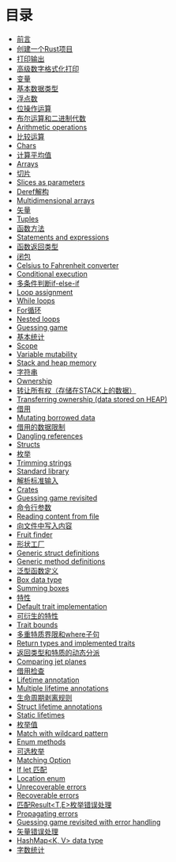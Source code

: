 # 目录

- [前言](./01-intro/intro.md)
- [创建一个Rust项目](./docs/create-project.md)
- [打印输出](./docs/printing.md)
- [高级数字格式化打印](./docs/Advanced_numeric_formatted_print.md)
- [变量](./docs/Variables.md)
- [基本数据类型](./docs/Basic_Types.md)
- [浮点数](./docs/Floating_point_numbers.md)
- [位操作运算](./docs/Bitwise_operations.md)
- [布尔运算和二进制代数](./docs/Booleans_and_binary_algebra.md)
- [Arithmetic operations]()
- [比较运算](./docs/Comparison_operators.md)
- [Chars]()
- [计算平均值](./docs/Computing_average.md)
- [Arrays]()
- [切片](./docs/Slices.md)
- [Slices as parameters]()
- [Deref解构](./docs/Deref_coercion.md)
- [Multidimensional arrays]()
- [矢量](./docs/Vectors.md)
- [Tuples]()
- [函数方法](./docs/Functions.md)
- [Statements and expressions]()
- [函数返回类型](./docs/Function_return_type.md)
- [闭包](./docs/Closures.md)
- [Celsius to Fahrenheit converter]()
- [Conditional execution]()
- [多条件判断if-else-if](./docs/Multiple_conditionals_if_else_if.md)
- [Loop assignment]()
- [While loops]()
- [For循环](./docs/For_loops.md)
- [Nested loops]()
- [Guessing game]()
- [基本统计](./docs/Basic_statistics.md)
- [Scope]()
- [Variable mutability]()
- [Stack and heap memory]()
- [字符串](./docs/Strings.md)
- [Ownership]()
- [转让所有权（存储在STACK上的数据）](./docs/Transferring_ownership_data_stored_on_STACK.md)
- [Transferring ownership (data stored on HEAP)]()
- [借用](./docs/Borrowing.md)
- [Mutating borrowed data]()
- [借用的数据限制](./docs/Restriction_on_borrowed_data.md)
- [Dangling references]()
- [Structs]()
- [枚举](./docs/Enums.md)
- [Trimming strings]()
- [Standard library]()
- [解析标准输入](./docs/Parsing_standard_input.md)
- [Crates](./docs/Crates.md)
- [Guessing game revisited]()
- [命令行参数](./docs/Command_line_arguments.md)
- [Reading content from file]()
- [向文件中写入内容](./docs/Writing_content_to_file.md)
- [Fruit finder]()
- [形状工厂](./docs/Shape_factories.md)
- [Generic struct definitions]()
- [Generic method definitions]()
- [泛型函数定义](./docs/Generic_function_definitions.md)
- [Box data type]()
- [Summing boxes]()
- [特性](./docs/Traits.md)
- [Default trait implementation]()
- [可衍生的特性](./docs/Derivable_traits.md)
- [Trait bounds]()
- [多重特质界限和where子句](./docs/Multiple_trait_bounds_and_where_clause.md)
- [Return types and implemented traits]()
- [返回类型和特质的动态分派](./docs/Return_types_and_dynamic_dispatching_with_traits.md)
- [Comparing jet planes]()
- [借用检查](./docs/Borrow_checker.md)
- [Lifetime annotation]()
- [Multiple lifetime annotations]()
- [生命周期剥离规则](./docs/Lifetime_elision_rules.md)
- [Struct lifetime annotations]()
- [Static lifetimes]()
- [枚举值](./docs/More_on_enums.md)
- [Match with wildcard pattern]()
- [Enum methods]()
- [可选枚举](./docs/Option_enum.md)
- [Matching Option]()
- [If let 匹配](./docs/If_let_matching.md)
- [Location enum]()
- [Unrecoverable errors]()
- [Recoverable errors]()
- [匹配Result<T,E>枚举错误处理](./docs/Matching_Result_enum_for_error_handling.md)
- [Propagating errors]()
- [Guessing game revisited with error handling]()
- [矢量错误处理](./docs/Vectors_with_error_handling.md)
- [HashMap<K, V> data type]()
- [字数统计](./docs/Word_counter.md)